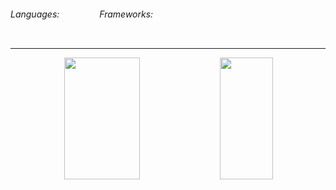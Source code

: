 <div style="display: flex;">
  <h6>Languages:</h6>
  <img src="https://img.shields.io/badge/HTML-%20?style=flat-square&logo=html5&logoColor=white&color=700f0a" height="16" />
  <img src="https://img.shields.io/badge/CSS3-%20?style=flat-square&logo=css3&logoColor=white&color=4e0b1e" height="16" />
  <img src="https://img.shields.io/badge/JAVASCRIPT-%20?style=flat-square&logo=javascript&logoColor=white&color=3e0928" height="16" />
  <img src="https://img.shields.io/badge/SQL-%20?style=flat-square&logo=mysql&logoColor=white&color=01004d" height="16"/>
  <h6>Frameworks:</h6>
  <img src="https://img.shields.io/badge/express.js-00000?style=flat-square&logo=express&logoColor=white&color=700f0a" height="16" />
  <img src="https://img.shields.io/badge/TAILWIND-%20?style=flat-square&logo=Tailwind%20CSS&logoColor=white&color=01004d" height="16" />
</div>

---

<div align="center">  
  <img width="49%" height="195px" src="https://github-readme-stats.vercel.app/api?username=Vitorkeller&show_icons=true&count_private=true&hide_border=true&title_color=CF0E0E&icon_color=00bfbf&text_color=c9d1d9&bg_color=0d1117"/> 
  <img width="41%" height="195px" src="https://github-readme-stats.vercel.app/api/top-langs/?username=Vitorkeller&layout=compact&hide_border=true&title_color=CF0E0E&text_color=FFFF&bg_color=0d1117"/>
</div>

